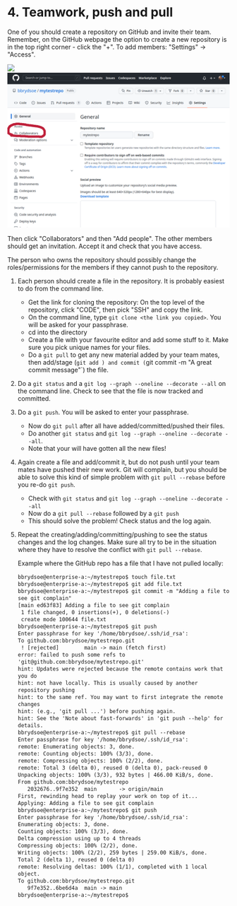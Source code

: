 # 4. Teamwork, push and pull

One of you should create a repository on GitHub and invite their team. Remember, on the GitHub webpage the option to create a new repository is in the top right corner - click the "+". To add members: "Settings" -> "Access".

![](figures/setting.png )
![](figures/access.png )

Then click "Collaborators" and then "Add people". The other members should get an invitation. Accept it and check that you have access. 

The person who owns the repository should possibly change the roles/permissions for the members if they cannot push to the repository. 

1. Each person should create a file in the repository. It is probably easiest to do from the command line. 

	- Get the link for cloning the repository: On the top level of the repository, click "CODE", then pick "SSH" and copy the link. 
	- On the command line, type `git clone <the link you copied>`. You will be asked for your passphrase. 
	- cd into the directory
	- Create a file with your favourite editor and add some stuff to it. Make sure you pick unique names for your files. 
	- Do a `git pull` to get any new material added by your team mates, then add/stage (`git add `<file>`) and commit (`git commit -m "A great commit message"`) the file.

2. Do a `git status` and a `git log --graph --oneline --decorate --all` on the command line. Check to see that the file is now tracked and committed. 

3. Do a `git push`. You will be asked to enter your passphrase. 

	- Now do `git pull` after all have added/committed/pushed their files. 
	- Do another `git status` and `git log --graph --oneline --decorate --all`.  
	- Note that your will have gotten all the new files! 

4. Again create a file and add/commit it, but do not push until your team mates have pushed their new work. Git will complain, but you should be able to solve this kind of simple problem with `git pull --rebase` before you re-do `git push`. 

	- Check with `git status` and `git log --graph --oneline --decorate --all`
	- Now do a `git pull --rebase` followed by a `git push`
	- This should solve the problem! Check status and the log again. 

5. Repeat the creating/adding/committing/pushing to see the status changes and the log changes. Make sure all try to be in the situation where they have to resolve the conflict with `git pull --rebase`.

	Example where the GitHub repo has a file that I have not pulled locally: 

	```shell
	bbrydsoe@enterprise-a:~/mytestrepo$ touch file.txt
	bbrydsoe@enterprise-a:~/mytestrepo$ git add file.txt
	bbrydsoe@enterprise-a:~/mytestrepo$ git commit -m "Adding a file to see git complain"
	[main ed63f83] Adding a file to see git complain
	 1 file changed, 0 insertions(+), 0 deletions(-)
	 create mode 100644 file.txt
	bbrydsoe@enterprise-a:~/mytestrepo$ git push
	Enter passphrase for key '/home/bbrydsoe/.ssh/id_rsa': 
	To github.com:bbrydsoe/mytestrepo.git
	 ! [rejected]        main -> main (fetch first)
	error: failed to push some refs to 'git@github.com:bbrydsoe/mytestrepo.git'
	hint: Updates were rejected because the remote contains work that you do
	hint: not have locally. This is usually caused by another repository pushing
	hint: to the same ref. You may want to first integrate the remote changes
	hint: (e.g., 'git pull ...') before pushing again.	
	hint: See the 'Note about fast-forwards' in 'git push --help' for details.
	bbrydsoe@enterprise-a:~/mytestrepo$ git pull --rebase
	Enter passphrase for key '/home/bbrydsoe/.ssh/id_rsa': 
	remote: Enumerating objects: 3, done.
	remote: Counting objects: 100% (3/3), done.
	remote: Compressing objects: 100% (2/2), done.
	remote: Total 3 (delta 0), reused 0 (delta 0), pack-reused 0
	Unpacking objects: 100% (3/3), 932 bytes | 466.00 KiB/s, done.
	From github.com:bbrydsoe/mytestrepo
	   2032676..9f7e352  main       -> origin/main
	First, rewinding head to replay your work on top of it...
	Applying: Adding a file to see git complain
	bbrydsoe@enterprise-a:~/mytestrepo$ git push
	Enter passphrase for key '/home/bbrydsoe/.ssh/id_rsa': 
	Enumerating objects: 3, done.
	Counting objects: 100% (3/3), done.
	Delta compression using up to 4 threads
	Compressing objects: 100% (2/2), done.
	Writing objects: 100% (2/2), 259 bytes | 259.00 KiB/s, done.
	Total 2 (delta 1), reused 0 (delta 0)
	remote: Resolving deltas: 100% (1/1), completed with 1 local object.
	To github.com:bbrydsoe/mytestrepo.git
	   9f7e352..6be6d4a  main -> main
	bbrydsoe@enterprise-a:~/mytestrepo$
	```

